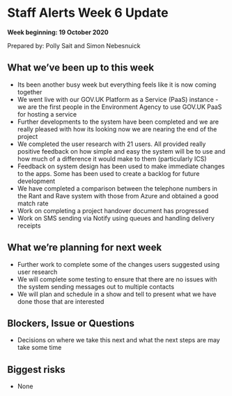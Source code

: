 # Staff Alerts Week 6 Update
**Week beginning: 19 October 2020** 

Prepared by: Polly Sait and Simon Nebesnuick

## What we’ve been up to​ this week​

* Its been another busy week but everything feels like it is now coming together
* We went live with our GOV.UK Platform as a Service (PaaS) instance - we are the first people in the Environment Agency to use GOV.UK PaaS for hosting a service
* Further developments to the system have been completed and we are really pleased with how its looking now we are nearing the end of the project
* We completed the user research with 21 users. All provided really positive feedback on how simple and easy the system will be to use and how much of a difference it would make to them (particularly ICS)
* Feedback on system design has been used to make immediate changes to the apps. Some has been used to create a backlog for future development
* We have completed a comparison between the telephone numbers in the Rant and Rave system with those from Azure and obtained a good match rate
* Work on completing a project handover document has progressed 
* Work on SMS sending via Notify using queues and handling delivery receipts

## What we’re planning for ​next week

* Further work to complete some of the changes users suggested using user research 
* We will complete some testing to ensure that there are no issues with the system sending messages out to multiple contacts
* We will plan and schedule in a show and tell to present what we have done those that are interested

## Blockers, Issue or Questions

* Decisions on where we take this next and what the next steps are may take some time

## Biggest risks

* None